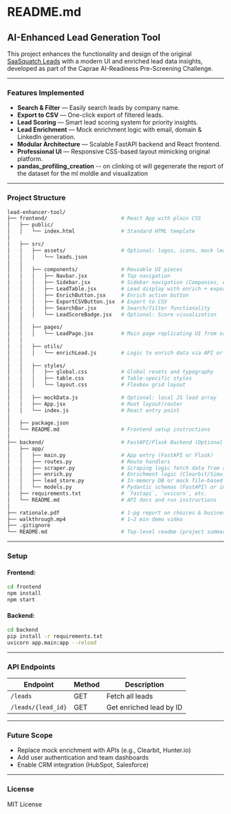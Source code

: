 # README.md

##  AI-Enhanced Lead Generation Tool

This project enhances the functionality and design of the original [SaaSquatch Leads](https://www.saasquatchleads.com/) with a modern UI and enriched lead data insights, developed as part of the Caprae AI-Readiness Pre-Screening Challenge.

---

###  Features Implemented

*  **Search & Filter** — Easily search leads by company name.
*  **Export to CSV** — One-click export of filtered leads.
*  **Lead Scoring** — Smart lead scoring system for priority insights.
*  **Lead Enrichment** — Mock enrichment logic with email, domain & LinkedIn generation.
*  **Modular Architecture** — Scalable FastAPI backend and React frontend.
*  **Professional UI** — Responsive CSS-based layout mimicking original platform.
*  **pandas_profiling_creation** -- on clinking ot will gegenerate the report of the dataset for the ml moldle and visualization

---

###  Project Structure

```bash
lead-enhancer-tool/
├── frontend/                        # React App with plain CSS
│   ├── public/
│   │   └── index.html               # Standard HTML template
│
│   ├── src/
│   │   ├── assets/                  # Optional: logos, icons, mock lead files
│   │   │   └── leads.json
│   │
│   │   ├── components/              # Reusable UI pieces
│   │   │   ├── Navbar.jsx           # Top navigation
│   │   │   ├── Sidebar.jsx          # Sidebar navigation (Companies, etc.)
│   │   │   ├── LeadTable.jsx        # Lead display with enrich + export
│   │   │   ├── EnrichButton.jsx     # Enrich action button
│   │   │   ├── ExportCSVButton.jsx  # Export to CSV
│   │   │   ├── SearchBar.jsx        # Search/filter functionality
│   │   │   └── LeadScoreBadge.jsx   # Optional: Score visualization
│   │
│   │   ├── pages/
│   │   │   └── LeadPage.jsx         # Main page replicating UI from screenshot
│   │
│   │   ├── utils/
│   │   │   └── enrichLead.js        # Logic to enrich data via API or mock
│   │
│   │   ├── styles/
│   │   │   ├── global.css           # Global resets and typography
│   │   │   ├── table.css            # Table-specific styles
│   │   │   └── layout.css           # Flexbox grid layout
│   │
│   │   ├── mockData.js              # Optional: local JS lead array
│   │   ├── App.jsx                  # Root layout/router
│   │   └── index.js                 # React entry point
│
│   ├── package.json
│   └── README.md                    # Frontend setup instructions
│
├── backend/                         # FastAPI/Flask Backend (Optional for enrichment/scraping)
│   ├── app/
│   │   ├── main.py                  # App entry (FastAPI or Flask)
│   │   ├── routes.py                # Route handlers
│   │   ├── scraper.py               # Scraping logic fetch data from api
│   │   ├── enrich.py                # Enrichment logic (Clearbit/Simulated)
│   │   ├── lead_store.py            # In-memory DB or mock file-based storage
│   │   └── models.py                # Pydantic schemas (FastAPI) or input/output validation
│   ├── requirements.txt             # `fastapi`, `uvicorn`, etc.
│   └── README.md                    # API docs and run instructions
│
├── rationale.pdf                    # 1-pg report on choices & business value
├── walkthrough.mp4                  # 1–2 min demo video
├── .gitignore
└── README.md                        # Top-level readme (project summary + how to run)
```

---

###  Setup

#### Frontend:

```bash
cd frontend
npm install
npm start
```

#### Backend:

```bash
cd backend
pip install -r requirements.txt
uvicorn app.main:app --reload
```

---

###  API Endpoints

| Endpoint           | Method | Description             |
| ------------------ | ------ | ----------------------- |
| `/leads`           | GET    | Fetch all leads         |
| `/leads/{lead_id}` | GET    | Get enriched lead by ID |

---

###  Future Scope

* Replace mock enrichment with APIs (e.g., Clearbit, Hunter.io)
* Add user authentication and team dashboards
* Enable CRM integration (HubSpot, Salesforce)

---

###  License

MIT License
